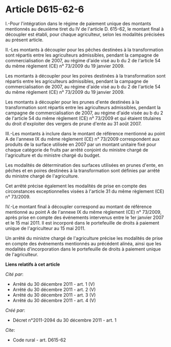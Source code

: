 # Article D615-62-6

I.-Pour l'intégration dans le régime de paiement unique des montants mentionnés au deuxième tiret du IV de l'article D.
615-62, le montant final à découpler est établi, pour chaque agriculteur, selon les modalités précisées au présent article. 

II.-Les montants à découpler pour les pêches destinées à la transformation sont répartis entre les agriculteurs admissibles,
pendant la campagne de commercialisation de 2007, au régime d'aide visé au b du 2 de l'article 54 du même règlement (CE) n°
73/2009 du 19 janvier 2009. 

Les montants à découpler pour les poires destinées à la transformation sont répartis entre les agriculteurs admissibles,
pendant la campagne de commercialisation de 2007, au régime d'aide visé au b du 2 de l'article 54 du même règlement (CE) n°
73/2009 du 19 janvier 2009. 

Les montants à découpler pour les prunes d'ente destinées à la transformation sont répartis entre les agriculteurs
admissibles, pendant la campagne de commercialisation de 2007, au régime d'aide visée au b du 2 de l'article 54 du même
règlement (CE) n° 73/2009 et qui étaient titulaires du droit d'exploiter des vergers de prune d'ente au 31 août 2007. 

III.-Les montants à inclure dans le montant de référence mentionné au point A de l'annexe IX du même règlement (CE) n°
73/2009 correspondent aux produits de la surface utilisée en 2007 par un montant unitaire fixé pour chaque catégorie de
fruits par arrêté conjoint du ministre chargé de l'agriculture et du ministre chargé du budget. 

Les modalités de détermination des surfaces utilisées en prunes d'ente, en pêches et en poires destinées à la transformation
sont définies par arrêté du ministre chargé de l'agriculture. 

Cet arrêté précise également les modalités de prise en compte des circonstances exceptionnelles visées à l'article 31 du même
règlement (CE) n° 73/2009. 

IV.-Le montant final à découpler correspond au montant de référence mentionné au point A de l'annexe IX du même règlement
(CE) n° 73/2009, après prise en compte des événements intervenus entre le 1er janvier 2007 et le 15 mai 2011. Il est
incorporé dans le portefeuille de droits à paiement unique de l'agriculteur au 15 mai 2011. 

Un arrêté du ministre chargé de l'agriculture précise les modalités de prise en compte des événements mentionnés au précédent
alinéa, ainsi que les modalités d'incorporation dans le portefeuille de droits à paiement unique de l'agriculteur.

**Liens relatifs à cet article**

_Cité par_:

  - Arrêté du 30 décembre 2011 - art. 1 (V)
  - Arrêté du 30 décembre 2011 - art. 2 (V)
  - Arrêté du 30 décembre 2011 - art. 3 (V)
  - Arrêté du 30 décembre 2011 - art. 4 (V)

_Créé par_:

  - Décret n°2011-2094 du 30 décembre 2011 - art. 1

_Cite_:

  - Code rural - art. D615-62
